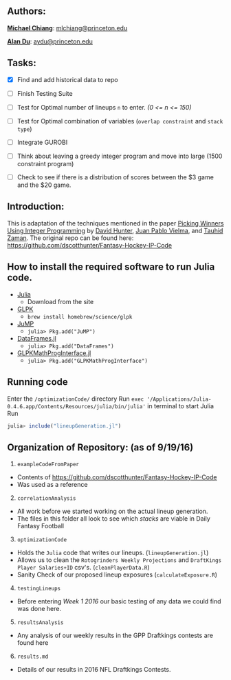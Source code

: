 ## Authors:
[**Michael Chiang**](https://www.linkedin.com/in/mlchiang): mlchiang@princeton.edu

[**Alan Du**](https://www.linkedin.com/in/alan-du-6525b28a): aydu@princeton.edu

## Tasks:

- [x] Find and add historical data to repo
 - [ ] Finish Testing Suite
 - [ ] Test for Optimal number of lineups `n` to enter. *(0 <= n <= 150)*
 - [ ] Test for Optimal combination of variables (`overlap constraint` and `stack type`)
- [ ] Integrate GUROBI
 - [ ] Think about leaving a greedy integer program and move into large (1500 constraint program)
- [ ] Check to see if there is a distribution of scores between the $3 game and the $20 game.

    
## Introduction:

This is adaptation of the techniques mentioned in the paper [Picking Winners Using Integer Programming](http://arxiv.org/pdf/1604.01455v2.pdf) by [David Hunter](http://orc.scripts.mit.edu/people/student.php?name=dshunter), [Juan Pablo Vielma](http://www.mit.edu/~jvielma/), and [Tauhid Zaman](http://zlisto.scripts.mit.edu/home/). 
The original repo can be found here: https://github.com/dscotthunter/Fantasy-Hockey-IP-Code

 

## How to install the required software to run Julia code. 
- [Julia](http://julialang.org/)
  - Download from the site
- [GLPK](https://www.gnu.org/software/glpk/)
  - `brew install homebrew/science/glpk`
- [JuMP](https://github.com/JuliaOpt/JuMP.jl)
  -  `julia> Pkg.add("JuMP")`
- [DataFrames.jl](https://github.com/JuliaStats/DataFrames.jl)
  - `julia> Pkg.add("DataFrames")`
- [GLPKMathProgInterface.jl](https://github.com/JuliaOpt/GLPKMathProgInterface.jl)
  - `julia> Pkg.add("GLPKMathProgInterface")`


## Running code
Enter the `/optimizationCode/` directory 
Run `exec '/Applications/Julia-0.4.6.app/Contents/Resources/julia/bin/julia'` in terminal to start Julia
Run
```julia
julia> include("lineupGeneration.jl")
```

## Organization of Repository: (as of 9/19/16)
1. `exampleCodeFromPaper`
  - Contents of https://github.com/dscotthunter/Fantasy-Hockey-IP-Code
  - Was used as a reference 
2. `correlationAnalysis`
  - All work before we started working on the actual lineup generation.
  - The files in this folder all look to see which *stacks* are viable in Daily Fantasy Football 
3. `optimizationCode` 
  - Holds the `Julia` code that writes our lineups. (`lineupGeneration.jl`)
  - Allows us to clean the `Rotogrinders Weekly Projections` and `DraftKings Player Salaries+ID` csv's. (`cleanPlayerData.R`)
  - Sanity Check of our proposed lineup exposures (`calculateExposure.R`)
4. `testingLineups`
  - Before entering *Week 1 2016* our basic testing of any data we could find was done here. 
5. `resultsAnalysis`
  - Any analysis of our weekly results in the GPP Draftkings contests are found here
6. `results.md`
  - Details of our results in 2016 NFL Draftkings Contests.
